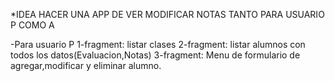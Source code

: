 
*IDEA HACER UNA APP DE VER MODIFICAR NOTAS TANTO PARA USUARIO P COMO A

-Para usuario P
1-fragment: listar clases
2-fragment: listar alumnos con todos los datos(Evaluacion,Notas)
3-fragment: Menu de formulario de agregar,modificar y eliminar alumno.
